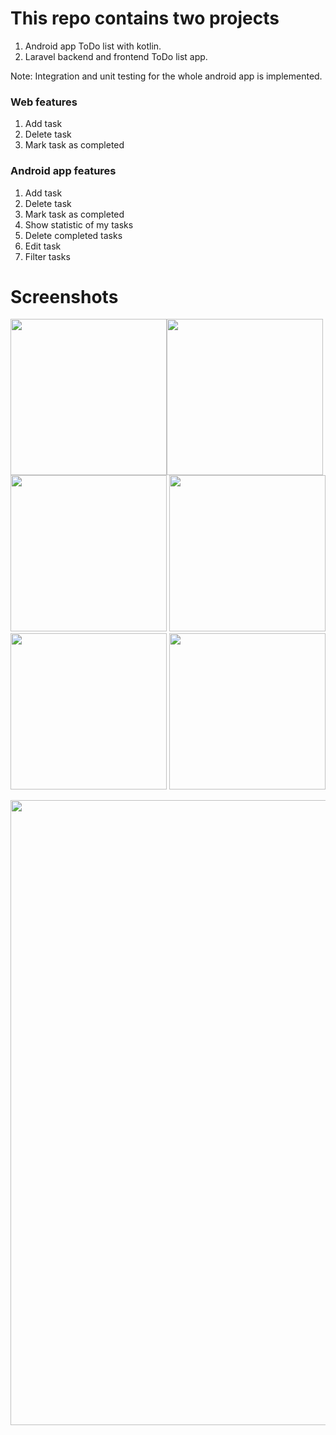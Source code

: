 # This repo contains two projects
 
 1. Android app ToDo list with kotlin.
 2. Laravel backend and frontend ToDo list app.

Note: Integration and unit testing for the whole android app is implemented.

### Web features

1. Add task
2. Delete task
3. Mark task as completed

### Android app features

1. Add task
2. Delete task
3. Mark task as completed
4. Show statistic of my tasks
5. Delete completed tasks
6. Edit task
7. Filter tasks
 
 # Screenshots
 
 <img src="https://user-images.githubusercontent.com/19362719/212543259-9900943c-d500-49ef-98e3-43fc51defac7.png" width="250"><img src="https://user-images.githubusercontent.com/19362719/212543518-08f6bf58-26a7-42f0-b3d1-b23fc4fa8d01.png" width="250"><img src="https://user-images.githubusercontent.com/19362719/212543527-242bed1c-0a98-42dd-9e94-552b8572d0cc.png" width="250">
 <img src="https://user-images.githubusercontent.com/19362719/212543533-941b8bf6-e1e5-4540-b02a-84b9afa9c55b.png" width="250">
 <img src="https://user-images.githubusercontent.com/19362719/212543553-24c1d3e7-7350-44f0-b550-bdbf0a2bd86a.png" width="250">
 <img src="https://user-images.githubusercontent.com/19362719/212543589-881635dc-a3a3-4f3a-b6a2-436361dd3884.png" width="250">
 
 <img src="https://user-images.githubusercontent.com/19362719/212543783-889c24b0-22c1-4bb4-994a-b4e9731f934c.png" width="1000">
